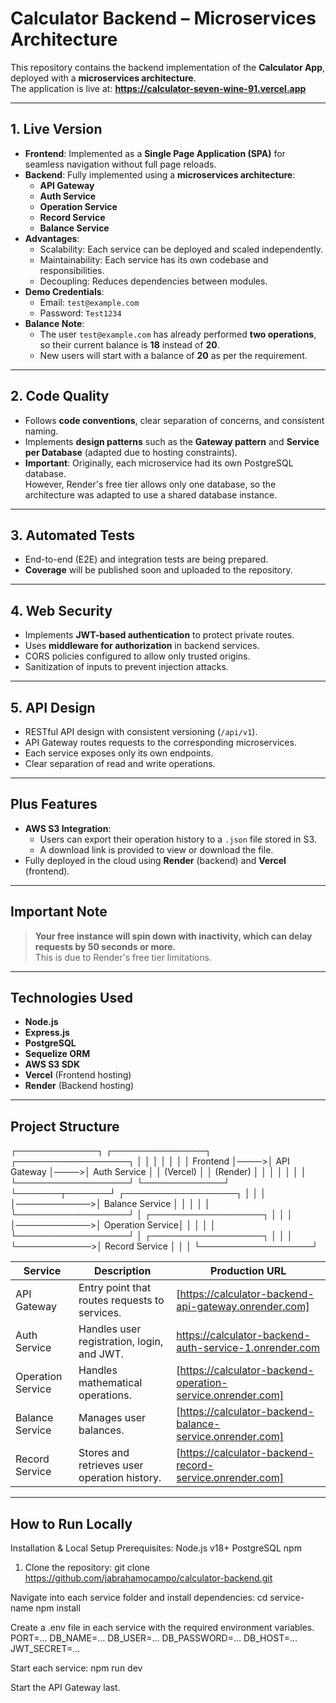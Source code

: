 # Calculator Backend – Microservices Architecture

This repository contains the backend implementation of the **Calculator App**, deployed with a **microservices architecture**.  
The application is live at: **https://calculator-seven-wine-91.vercel.app**

---

## 1. Live Version
- **Frontend**: Implemented as a **Single Page Application (SPA)** for seamless navigation without full page reloads.  
- **Backend**: Fully implemented using a **microservices architecture**:
  - **API Gateway**
  - **Auth Service**
  - **Operation Service**
  - **Record Service**
  - **Balance Service**
- **Advantages**:
  - Scalability: Each service can be deployed and scaled independently.
  - Maintainability: Each service has its own codebase and responsibilities.
  - Decoupling: Reduces dependencies between modules.
- **Demo Credentials**:
  - Email: `test@example.com`
  - Password: `Test1234`
- **Balance Note**:
  - The user `test@example.com` has already performed **two operations**, so their current balance is **18** instead of **20**.
  - New users will start with a balance of **20** as per the requirement.

---

## 2. Code Quality
- Follows **code conventions**, clear separation of concerns, and consistent naming.
- Implements **design patterns** such as the **Gateway pattern** and **Service per Database** (adapted due to hosting constraints).
- **Important**: Originally, each microservice had its own PostgreSQL database.  
  However, Render's free tier allows only one database, so the architecture was adapted to use a shared database instance.

---

## 3. Automated Tests
- End-to-end (E2E) and integration tests are being prepared.
- **Coverage** will be published soon and uploaded to the repository.

---

## 4. Web Security
- Implements **JWT-based authentication** to protect private routes.
- Uses **middleware for authorization** in backend services.
- CORS policies configured to allow only trusted origins.
- Sanitization of inputs to prevent injection attacks.

---

## 5. API Design
- RESTful API design with consistent versioning (`/api/v1`).
- API Gateway routes requests to the corresponding microservices.
- Each service exposes only its own endpoints.
- Clear separation of read and write operations.

---

## Plus Features
- **AWS S3 Integration**:
  - Users can export their operation history to a `.json` file stored in S3.
  - A download link is provided to view or download the file.
- Fully deployed in the cloud using **Render** (backend) and **Vercel** (frontend).

---

## Important Note
> **Your free instance will spin down with inactivity, which can delay requests by 50 seconds or more.**  
> This is due to Render's free tier limitations.

---

## Technologies Used
- **Node.js**
- **Express.js**
- **PostgreSQL**
- **Sequelize ORM**
- **AWS S3 SDK**
- **Vercel** (Frontend hosting)
- **Render** (Backend hosting)

---

## Project Structure
┌─────────────┐     ┌───────────────┐     ┌──────────────────┐
│             │     │               │     │                  │
│   Frontend  │────>│  API Gateway  │────>│  Auth Service    │
│  (Vercel)   │     │  (Render)     │     │                  │
│             │     │               │     └──────────────────┘
└─────────────┘     └───────┬───────┘     ┌──────────────────┐
                            │             │                  │
                            │────────────>│  Balance Service │
                            │             │                  │
                            │             └──────────────────┘
                            │             ┌──────────────────┐
                            │             │                  │
                            │────────────>│ Operation Service│
                            │             │                  │
                            │             └──────────────────┘
                            │             ┌──────────────────┐
                            │             │                  │
                            └────────────>│  Record Service  │
                                          │                  │
                                          └──────────────────┘


| Service           | Description                                   | Production URL           
| ----------------- | --------------------------------------------- | ---------------------------------------------------------------------------------------------------------------------- |
| API Gateway       | Entry point that routes requests to services. | [https://calculator-backend-api-gateway.onrender.com]
| Auth Service      | Handles user registration, login, and JWT.    | https://calculator-backend-auth-service-1.onrender.com
| Operation Service | Handles mathematical operations.              | [https://calculator-backend-operation-service.onrender.com]
| Balance Service   | Manages user balances.                        | [https://calculator-backend-balance-service.onrender.com]
| Record Service    | Stores and retrieves user operation history.  | [https://calculator-backend-record-service.onrender.com]



---

## How to Run Locally

Installation & Local Setup
Prerequisites:
Node.js v18+
PostgreSQL
npm

1. Clone the repository: git clone https://github.com/jabrahamocampo/calculator-backend.git

Navigate into each service folder and install dependencies:
cd service-name
npm install

Create a .env file in each service with the required environment variables.
PORT=...
DB_NAME=...
DB_USER=...
DB_PASSWORD=...
DB_HOST=...
JWT_SECRET=...


Start each service: npm run dev

Start the API Gateway last.


